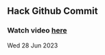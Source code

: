 
 ## Hack Github Commit 
 ### Watch video <a href="https://www.youtube.com">here</a> 
 Wed 28 Jun 2023 
